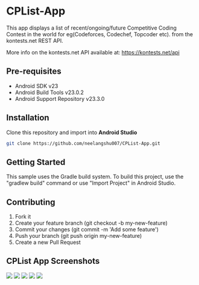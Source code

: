 # CPList-App
This app displays a list of recent/ongoing/future Competitive Coding Contest in the world for eg(Codeforces, Codechef, Topcoder etc).
from the kontests.net REST API.

More info on the kontests.net API available at:
https://kontests.net/api


## Pre-requisites
- Android SDK v23
- Android Build Tools v23.0.2
- Android Support Repository v23.3.0


## Installation
Clone this repository and import into **Android Studio**
```bash
git clone https://github.com/neelangshu007/CPList-App.git
```

## Getting Started
This sample uses the Gradle build system. To build this project, use the
"gradlew build" command or use "Import Project" in Android Studio.


## Contributing
1. Fork it
2. Create your feature branch (git checkout -b my-new-feature)
3. Commit your changes (git commit -m 'Add some feature')
4. Push your branch (git push origin my-new-feature)
5. Create a new Pull Request

## CPList App Screenshots
![](screenshots/ss1.jpeg)
![](screenshots/ss2.jpeg)
![](screenshots/ss3.jpeg)
![](screenshots/ss4.jpeg)
![](screenshots/ss5.jpeg)
